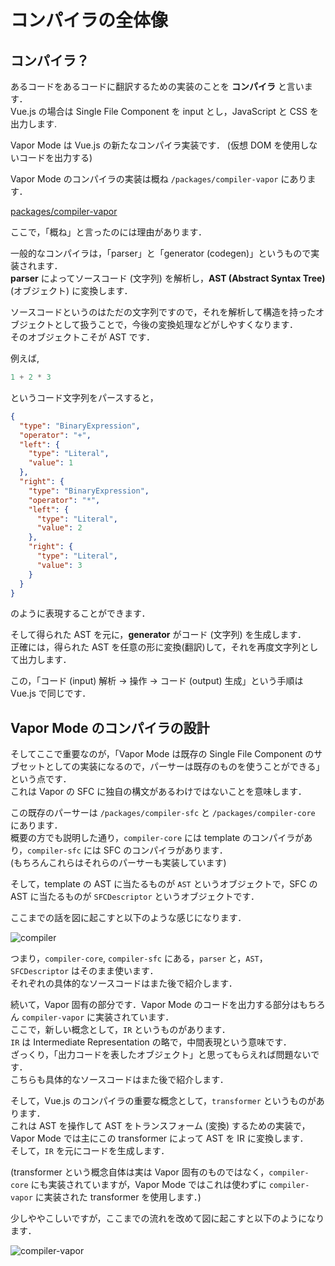# コンパイラの全体像

## コンパイラ？

あるコードをあるコードに翻訳するための実装のことを **コンパイラ** と言います．\
Vue.js の場合は Single File Component を input とし，JavaScript と CSS を出力します.

Vapor Mode は Vue.js の新たなコンパイラ実装です．
\(仮想 DOM を使用しないコードを出力する)

Vapor Mode のコンパイラの実装は概ね `/packages/compiler-vapor` にあります．

[packages/compiler-vapor](https://github.com/vuejs/core-vapor/tree/30583b9ee1c696d3cb836f0bfd969793e57e849d/packages/compiler-vapor)

ここで，「概ね」と言ったのには理由があります．

一般的なコンパイラは，「parser」と「generator (codegen)」というもので実装されます．\
**parser** によってソースコード (文字列) を解析し，**AST (Abstract Syntax Tree)** (オブジェクト) に変換します．

ソースコードというのはただの文字列ですので，それを解析して構造を持ったオブジェクトとして扱うことで，今後の変換処理などがしやすくなります．\
そのオブジェクトこそが AST です．

例えば,

```js
1 + 2 * 3
```

というコード文字列をパースすると，

```json
{
  "type": "BinaryExpression",
  "operator": "+",
  "left": {
    "type": "Literal",
    "value": 1
  },
  "right": {
    "type": "BinaryExpression",
    "operator": "*",
    "left": {
      "type": "Literal",
      "value": 2
    },
    "right": {
      "type": "Literal",
      "value": 3
    }
  }
}
```

のように表現することができます．

そして得られた AST を元に，**generator** がコード (文字列) を生成します．\
正確には，得られた AST を任意の形に変換(翻訳)して，それを再度文字列として出力します．

この，「コード (input) 解析 -> 操作 -> コード (output) 生成」という手順は Vue.js で同じです．

## Vapor Mode のコンパイラの設計

そしてここで重要なのが，「Vapor Mode は既存の Single File Component のサブセットとしての実装になるので，パーサーは既存のものを使うことができる」という点です．\
これは Vapor の SFC に独自の構文があるわけではないことを意味します．

この既存のパーサーは `/packages/compiler-sfc` と `/packages/compiler-core` にあります．\
概要の方でも説明した通り，`compiler-core` には template のコンパイラがあり，`compiler-sfc` には SFC のコンパイラがあります．\
(もちろんこれらはそれらのパーサーも実装しています)

そして，template の AST に当たるものが `AST` というオブジェクトで，SFC の AST に当たるものが `SFCDescriptor` というオブジェクトです．

ここまでの話を図に起こすと以下のような感じになります．

![compiler](/compiler-overview/compiler.drawio.png)

つまり，`compiler-core`, `compiler-sfc` にある，`parser` と，`AST`，`SFCDescriptor` はそのまま使います．\
それぞれの具体的なソースコードはまた後で紹介します．

続いて，Vapor 固有の部分です．Vapor Mode のコードを出力する部分はもちろん `compiler-vapor` に実装されています．\
ここで，新しい概念として，`IR` というものがあります．\
`IR` は Intermediate Representation の略で，中間表現という意味です．\
ざっくり，「出力コードを表したオブジェクト」と思ってもらえれば問題ないです．\
こちらも具体的なソースコードはまた後で紹介します．

そして，Vue.js のコンパイラの重要な概念として，`transformer` というものがあります．\
これは AST を操作して AST をトランスフォーム (変換) するための実装で，Vapor Mode では主にこの transformer によって AST を IR に変換します．\
そして，`IR` を元にコードを生成します．

(transformer という概念自体は実は Vapor 固有のものではなく，`compiler-core` にも実装されていますが，Vapor Mode ではこれは使わずに `compiler-vapor` に実装された transformer を使用します．)

少しややこしいですが，ここまでの流れを改めて図に起こすと以下のようになります．

![compiler-vapor](/compiler-overview/compiler-vapor.drawio.png)